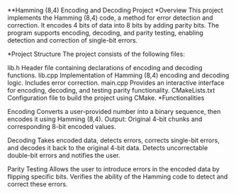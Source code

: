 **Hamming (8,4) Encoding and Decoding Project
*Overview
This project implements the Hamming (8,4) code, a method for error detection and correction. It encodes 4 bits of data into 8 bits by adding parity bits. The program supports encoding, decoding, and parity testing, enabling detection and correction of single-bit errors.

*Project Structure
The project consists of the following files:

lib.h
Header file containing declarations of encoding and decoding functions.
lib.cpp
Implementation of Hamming (8,4) encoding and decoding logic. Includes error correction.
main.cpp
Provides an interactive interface for encoding, decoding, and testing parity functionality.
CMakeLists.txt
Configuration file to build the project using CMake.
*Functionalities

Encoding
Converts a user-provided number into a binary sequence, then encodes it using Hamming (8,4).
Output: Original 4-bit chunks and corresponding 8-bit encoded values.

Decoding
Takes encoded data, detects errors, corrects single-bit errors, and decodes it back to the original 4-bit data.
Detects uncorrectable double-bit errors and notifies the user.

Parity Testing
Allows the user to introduce errors in the encoded data by flipping specific bits.
Verifies the ability of the Hamming code to detect and correct these errors.

